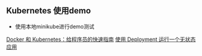 ## Kubernetes 使用demo
- 使用本地minikube进行demo测试

[Docker 和 Kubernetes：给程序员的快速指南](https://zhuanlan.zhihu.com/p/39937913)
[使用 Deployment 运行一个无状态应用](https://kubernetes.io/zh/docs/tasks/run-application/run-stateless-application-deployment/)
